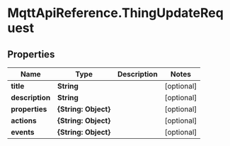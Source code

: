 # MqttApiReference.ThingUpdateRequest

## Properties

Name | Type | Description | Notes
------------ | ------------- | ------------- | -------------
**title** | **String** |  | [optional] 
**description** | **String** |  | [optional] 
**properties** | **{String: Object}** |  | [optional] 
**actions** | **{String: Object}** |  | [optional] 
**events** | **{String: Object}** |  | [optional] 


